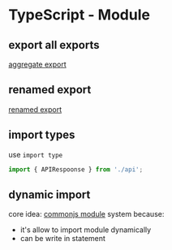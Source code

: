 # TypeScript - Module

## export all exports

[aggregate export](typescript-module-aggregateexport.md)

## renamed export

[renamed export](typescript-module-renamedexport.md)

## import types

use `import type`

```ts
import { APIRespoonse } from './api';
```

## dynamic import

core idea: [commonjs module](javascript-module-of-es-and-commonjs.md) system because:

- it's allow to import module dynamically
- can be write in statement
